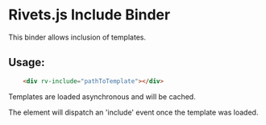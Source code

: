 # Rivets.js Include Binder

This binder allows inclusion of templates.

## Usage:

```html
    <div rv-include="pathToTemplate"></div>
```

Templates are loaded asynchronous and will be cached.

The element will dispatch an 'include' event once the template was loaded.